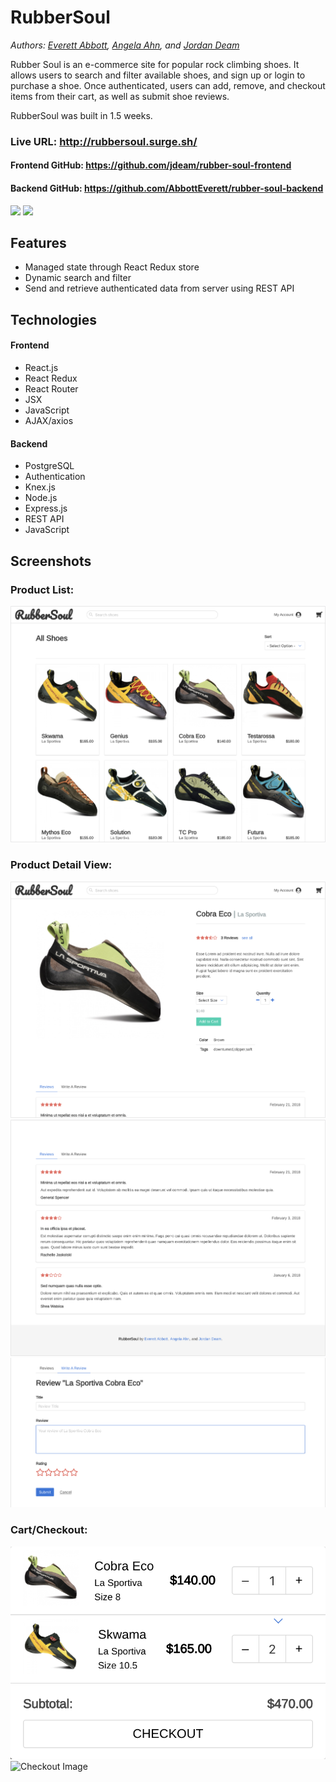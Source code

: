 # RubberSoul

*Authors: [Everett Abbott](https://github.com/AbbottEverett "Everett Abbott's GitHub"), [Angela Ahn](https://github.com/aahn84 "Angela Ahn's GitHub"), and [Jordan Deam](https://github.com/jdeam "Jordan Deam's GitHub")*


Rubber Soul is an e-commerce site for popular rock climbing shoes. It allows users to search and filter available shoes, and sign up or login to purchase a shoe. Once authenticated, users can add, remove, and checkout items from their cart, as well as submit shoe reviews.

RubberSoul was built in 1.5 weeks.


### Live URL: http://rubbersoul.surge.sh/
#### Frontend GitHub: https://github.com/jdeam/rubber-soul-frontend
#### Backend GitHub: https://github.com/AbbottEverett/rubber-soul-backend

<img src="screenshots/rubber_soul_search_filter.gif">
<img src="screenshots/rubber_soul_add_to_cart.gif">

## Features
- Managed state through React Redux store
- Dynamic search and filter
- Send and retrieve authenticated data from server using REST API

## Technologies
#### Frontend
- React.js
- React Redux
- React Router
- JSX
- JavaScript
- AJAX/axios

#### Backend
- PostgreSQL
- Authentication
- Knex.js
- Node.js
- Express.js
- REST API
- JavaScript

## Screenshots
### Product List:
![Product List Image](screenshots/rubber_soul_product_list.png)

### Product Detail View:
![Product Detail Image](screenshots/rubber_soul_product_detail.png)
![Product Reviews Image](screenshots/rubber_soul_product_reviews.png)
![Submit New Review Image](screenshots/rubber_soul_submit_review.png)

### Cart/Checkout:
![Shopping Cart Image 1](screenshots/rubber_soul_cart_dropdown.png)
![Checkout Image](rubber_soul_checkout.png)
